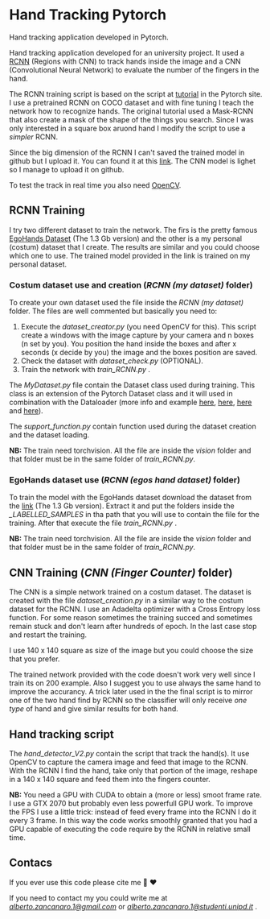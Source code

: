 # Hand Tracking Pytorch
 Hand tracking application developed in Pytorch.

Hand tracking application developed for an university project. It used a [RCNN](https://arxiv.org/abs/1311.2524) (Regions with CNN) to track hands inside the image and a CNN (Convolutional Neural Network) to evaluate the number of the fingers in the hand.

The RCNN training script is based on the script at [tutorial](https://pytorch.org/tutorials/intermediate/torchvision_tutorial.html) in the Pytorch site. I use a pretrained RCNN on COCO dataset and with fine tuning I teach the network how to recognize hands. The original tutorial used a Mask-RCNN that also create a mask of the shape of the things you search. Since I was only interested in a square box aruond hand I modify the script to use a *simpler* RCNN.

Since the big dimension of the RCNN I can't saved the trained model in github but I upload it. You can found it at this [link](https://drive.google.com/file/d/1bmWjiUp1Lq9ggnsOGAugxVz4GROcR2VO/view?usp=sharing). The CNN model is lighet so I manage to upload it on github.

To test the track in real time you also need [OpenCV](https://opencv.org/).

## RCNN Training
I try two different dataset to train the network. The firs is the pretty famous [EgoHands Dataset](http://vision.soic.indiana.edu/projects/egohands/) (The 1.3 Gb version) and the other is a my personal (costum) dataset that I create. The results are similar and you could choose which one to use. The trained model provided in the link is trained on my personal dataset. 

### Costum dataset use and creation (*RCNN (my dataset)* folder)
To create your own dataset used the file inside the *RCNN (my dataset)* folder. The files are well commented but basically you need to:
1. Execute the *dataset_creator.py* (you need OpenCV for this). This script create a windows with the image capture by your camera and n boxes (n set by you). You position the hand inside the boxes and after x seconds (x decide by you) the image and the boxes position are saved.
2. Check the dataset with *dataset_check.py* (OPTIONAL).
3. Train the network with *train_RCNN.py* .

The *MyDataset.py* file contain the Dataset class used during training. This class is an extension of the Pytorch Dataset class and it will used in combination with the Dataloader (more info and example [here](https://pytorch.org/tutorials/beginner/data_loading_tutorial.html), [here](https://pytorch.org/docs/stable/data.html), [here](https://pytorch.org/docs/stable/torchvision/datasets.html) and [here](https://stanford.edu/~shervine/blog/pytorch-how-to-generate-data-parallel)).

The *support_function.py* contain function used during the dataset creation and the dataset loading.

**NB:** The train need torchvision. All the file are inside the *vision* folder and that folder must be in the same folder of *train_RCNN.py*.

### EgoHands dataset use (*RCNN (egos hand dataset)* folder)
To train the model with the EgoHands dataset download the dataset from the [link](http://vision.soic.indiana.edu/projects/egohands/) (The 1.3 Gb version). Extract it and put the folders inside the *_LABELLED_SAMPLES* in tha path that you will use to contain the file for the training. After that execute the file *train_RCNN.py* .

**NB:** The train need torchvision. All the file are inside the *vision* folder and that folder must be in the same folder of *train_RCNN.py*.

## CNN Training (*CNN (Finger Counter)* folder)
The CNN is a simple network trained on a costum dataset. The dataset is created with the file *dataset_creation.py* in a similar way to the costum dataset for the RCNN. I use an Adadelta optimizer with a Cross Entropy loss function. For some reason sometimes the training succed and sometimes remain stuck and don't learn after hundreds of epoch. In the last case stop and restart the training. 

I use 140 x 140 square as size of the image but you could choose the size that you prefer.

The trained network provided with the code doesn't work very well since I train its on 200 example. Also I suggest you to use always the same hand to improve the accurancy. A trick later used in the the final script is to mirror one of the two hand find by RCNN so the classifier will only receive *one type* of hand and give similar results for both hand.


## Hand tracking script
The *hand_detector_V2.py* contain the script that track the hand(s). It use OpenCV to capture the camera image and feed that image to the RCNN. With the RCNN I find the hand, take only that portion of the image, reshape in a 140 x 140 square and feed them into the fingers counter.

**NB:** You need a GPU with CUDA to obtain a (more or less) smoot frame rate. I use a GTX 2070 but probably even less powerfull GPU work. To improve the FPS I use a little trick: instead of feed every frame into the RCNN I do it every 3 frame. In this way the code works smoothly granted that you had a GPU capable of executing the code require by the RCNN in relative small time.

## Contacs 
If you ever use this code please cite me  :pray:  :heart:

If you need to contact my you could write me at *alberto.zancanaro.1@gmail.com* or *alberto.zancanaro.1@studenti.unipd.it* .

